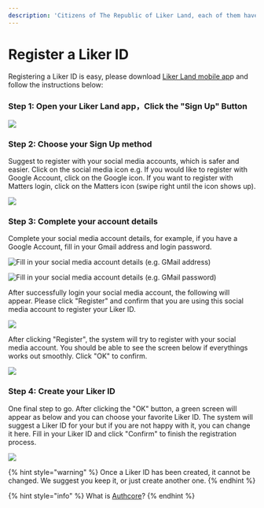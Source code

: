 ```yaml
---
description: 'Citizens of The Republic of Liker Land, each of them have a unique Liker ID'
---
```


# Register a Liker ID

Registering a Liker ID is easy, please download [Liker Land mobile ap](https://like.co/in/getapp)p and follow the instructions below:

### Step 1: Open your Liker Land app，Click the "Sign Up" Button

![](../../.gitbook/assets/sign-in.png)

### **Step 2: Choose your Sign Up method**

Suggest to register with your social media accounts, which is safer and easier. Click on the social media icon e.g. If you would like to register with Google Account, click on the Google icon. If you want to register with Matters login, click on the Matters icon \(swipe right until the icon shows up\).

![](../../.gitbook/assets/img_2334.PNG)

### Step 3: Complete your account details

Complete your social media account details, for example, if you have a Google Account, fill in your Gmail address and login password.



![Fill in your social media account details \(e.g. GMail address\)](../../.gitbook/assets/img_2338.PNG)

![Fill in your social media account details \(e.g. GMail password\)](../../.gitbook/assets/img_2339.PNG)

After successfully login your social media account, the following will appear. Please click "Register" and confirm that you are using this social media account to register your Liker ID.

![](../../.gitbook/assets/img_2340.PNG)

After clicking "Register", the system will try to register with your social media account. You should be able to see the screen below if everythings works out smoothly. Click "OK" to confirm.

![](../../.gitbook/assets/img_2341.png)

### Step 4: Create your Liker ID

One final step to go. After clicking the "OK" button, a green screen will appear as below and you can choose your favorite Liker ID. The system will suggest a Liker ID for your but if you are not happy with it, you can change it here. Fill in your Liker ID and click "Confirm" to finish the registration process.

![](../../.gitbook/assets/img_3461.jpg)

{% hint style="warning" %}
Once a Liker ID has been created, it cannot be changed.  We suggest you keep it, or just create another one.
{% endhint %}

{% hint style="info" %}
What is [Authcore](https://docs.like.co/user-guide/faq/what-is-authcore)?
{% endhint %}


